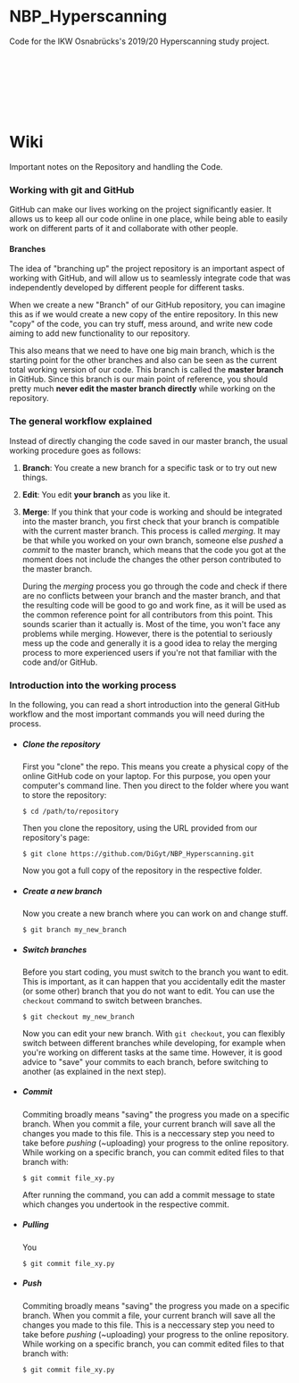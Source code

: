 # NBP_Hyperscanning
Code for the IKW Osnabrücks's 2019/20 Hyperscanning study project.



<br/><br/><br/><br/><br/><br/>
# Wiki
Important notes on the Repository and handling the Code.


### Working with git and GitHub
GitHub can make our lives working on the project significantly easier.
It allows us to keep all our code online in one place, while being able to 
easily work on different parts of it and collaborate with other people.


#### Branches
The idea of "branching up" the project repository is an important aspect of
working with GitHub, and will allow us to seamlessly integrate code that was 
independently developed by different people for different tasks.

When we create a new "Branch" of our GitHub repository, you can imagine this 
as if we would create a new copy of the entire repository. In this new "copy" 
of the code, you can try stuff, mess around, and write new code aiming to 
add new functionality to our repository.

This also means that we need to have one big main branch, which is the starting 
point for the other branches and also can be seen as the current total working 
version of our code. This branch is called the **master branch** in GitHub. 
Since this branch is our main point of reference, you should pretty much 
**never edit the master branch directly** while working on the repository.


### The general workflow explained
Instead of directly changing the code saved in our master branch,
the usual working procedure goes as follows:

1. **Branch**: You create a new branch for a specific task or to try out new things.
2. **Edit**: You edit **your branch** as you like it.
3. **Merge**: If you think that your code is working and should be integrated into 
    the master branch, you first check that your branch is compatible with the current 
    master branch. This process is called *merging*. It may be that while you worked on 
    your own branch, someone else *pushed* a *commit* to the master branch, which means 
    that the code you got at the moment does not include the changes the other person 
    contributed to the master branch.
     
    During the *merging* process you go through the 
    code and check if there are no conflicts between your branch and the master branch, 
    and that the resulting code will be good to go and work fine, as it will be used as 
    the common reference point for all contributors from this point. This sounds 
    scarier than it actually is. Most of the time, you won't face any problems while 
    merging. However, there is the potential to seriously mess up the code and generally 
    it is a good idea to relay the merging process to more experienced users if you're 
    not that familiar with the code and/or GitHub.


### Introduction into the working process
In the following, you can read a short introduction into the general GitHub workflow and
the most important commands you will need during the process.

- ##### Clone the repository
    First you "clone" the repo. This means you create a physical copy of the online GitHub
    code on your laptop.
    For this purpose, you open your computer's command line. Then you direct to the folder 
    where you want to store the repository:
    ```shell script
    $ cd /path/to/repository
    ```
    Then you clone the repository, using the URL provided from our repository's page:
    ```shell script
    $ git clone https://github.com/DiGyt/NBP_Hyperscanning.git
    ```
    Now you got a full copy of the repository in the respective folder.
    
- ##### Create a new branch
    Now you create a new branch where you can work on and change stuff.
    ```shell script
    $ git branch my_new_branch
    ```
  
- ##### Switch branches
    Before you start coding, you must switch to the branch you want to edit. This is 
    important, as it can happen that you accidentally edit the master (or some other) 
    branch that you do not want to edit. You can use the `checkout` command to switch
    between branches.
    ```shell script
    $ git checkout my_new_branch
    ```
    Now you can edit your new branch. With `git checkout`, you can flexibly switch 
    between different branches while developing, for example when you're working on
    different tasks at the same time. However, it is good advice to "save" your commits 
    to each branch, before switching to another (as explained in the next step).
    
- ##### Commit
    Commiting broadly means "saving" the progress you made on a specific branch. When 
    you commit a file, your current branch will save all the changes you made to this 
    file. This is a neccessary step you need to take before *pushing* (~uploading) your 
    progress to the online repository. While working on a specific branch, you can 
    commit edited files to that branch with:
    ```shell script
    $ git commit file_xy.py
    ```
    After running the command, you can add a commit message to state which changes you 
    undertook in the respective commit.
  
- ##### Pulling
    You 
    ```shell script
    $ git commit file_xy.py
  
- ##### Push
    Commiting broadly means "saving" the progress you made on a specific branch. When 
    you commit a file, your current branch will save all the changes you made to this 
    file. This is a neccessary step you need to take before *pushing* (~uploading) your 
    progress to the online repository. While working on a specific branch, you can 
    commit edited files to that branch with:
    ```shell script
    $ git commit file_xy.py
    ```